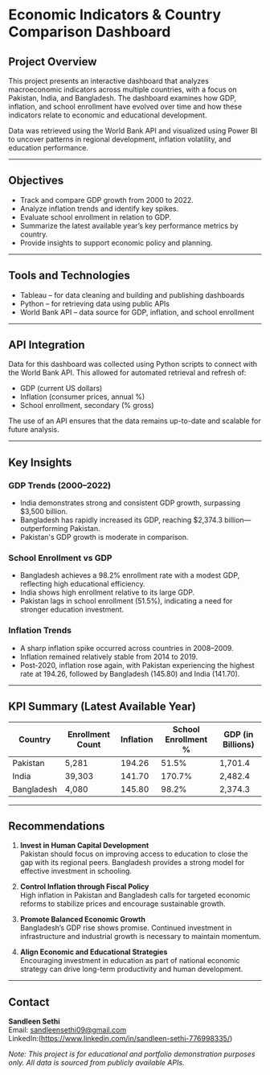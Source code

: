 # Economic Indicators & Country Comparison Dashboard

## Project Overview

This project presents an interactive dashboard that analyzes macroeconomic indicators across multiple countries, with a focus on Pakistan, India, and Bangladesh. The dashboard examines how GDP, inflation, and school enrollment have evolved over time and how these indicators relate to economic and educational development.

Data was retrieved using the World Bank API and visualized using Power BI to uncover patterns in regional development, inflation volatility, and education performance.

---

## Objectives

- Track and compare GDP growth from 2000 to 2022.
- Analyze inflation trends and identify key spikes.
- Evaluate school enrollment in relation to GDP.
- Summarize the latest available year’s key performance metrics by country.
- Provide insights to support economic policy and planning.

---

## Tools and Technologies

- Tableau – for data cleaning and building and publishing dashboards  
- Python – for retrieving data using public APIs  
- World Bank API – data source for GDP, inflation, and school enrollment

---

## API Integration

Data for this dashboard was collected using Python scripts to connect with the World Bank API. This allowed for automated retrieval and refresh of:

- GDP (current US dollars)  
- Inflation (consumer prices, annual %)  
- School enrollment, secondary (% gross)

The use of an API ensures that the data remains up-to-date and scalable for future analysis.

---

## Key Insights

### GDP Trends (2000–2022)

- India demonstrates strong and consistent GDP growth, surpassing $3,500 billion.
- Bangladesh has rapidly increased its GDP, reaching $2,374.3 billion—outperforming Pakistan.
- Pakistan's GDP growth is moderate in comparison.

### School Enrollment vs GDP

- Bangladesh achieves a 98.2% enrollment rate with a modest GDP, reflecting high educational efficiency.
- India shows high enrollment relative to its large GDP.
- Pakistan lags in school enrollment (51.5%), indicating a need for stronger education investment.

### Inflation Trends

- A sharp inflation spike occurred across countries in 2008–2009.
- Inflation remained relatively stable from 2014 to 2019.
- Post-2020, inflation rose again, with Pakistan experiencing the highest rate at 194.26, followed by Bangladesh (145.80) and India (141.70).

---

## KPI Summary (Latest Available Year)

| Country     | Enrollment Count | Inflation | School Enrollment % | GDP (in Billions) |
|-------------|------------------|-----------|----------------------|-------------------|
| Pakistan    | 5,281            | 194.26    | 51.5%                | 1,701.4           |
| India       | 39,303           | 141.70    | 170.7%               | 2,482.4           |
| Bangladesh  | 4,080            | 145.80    | 98.2%                | 2,374.3           |

---

## Recommendations

1. **Invest in Human Capital Development**  
   Pakistan should focus on improving access to education to close the gap with its regional peers. Bangladesh provides a strong model for effective investment in schooling.

2. **Control Inflation through Fiscal Policy**  
   High inflation in Pakistan and Bangladesh calls for targeted economic reforms to stabilize prices and encourage sustainable growth.

3. **Promote Balanced Economic Growth**  
   Bangladesh’s GDP rise shows promise. Continued investment in infrastructure and industrial growth is necessary to maintain momentum.

4. **Align Economic and Educational Strategies**  
   Encouraging investment in education as part of national economic strategy can drive long-term productivity and human development.


---

## Contact

**Sandleen Sethi**  
Email: sandleensethi09@gmail.com  
LinkedIn:(https://www.linkedin.com/in/sandleen-sethi-776998335/)

*Note: This project is for educational and portfolio demonstration purposes only. All data is sourced from publicly available APIs.*

